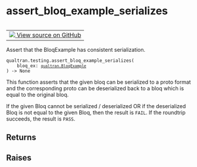 # assert_bloq_example_serializes


<table class="tfo-notebook-buttons tfo-api nocontent" align="left">
<td>
  <a target="_blank" href="https://github.com/quantumlib/Qualtran/blob/main/qualtran/testing.py#L555-L591">
    <img src="https://www.tensorflow.org/images/GitHub-Mark-32px.png" />
    View source on GitHub
  </a>
</td>
</table>



Assert that the BloqExample has consistent serialization.


<pre class="devsite-click-to-copy prettyprint lang-py tfo-signature-link">
<code>qualtran.testing.assert_bloq_example_serializes(
    bloq_ex: <a href="../../qualtran/BloqExample.html"><code>qualtran.BloqExample</code></a>
) -> None
</code></pre>



<!-- Placeholder for "Used in" -->

This function asserts that the given bloq can be serialized to a proto format and the
corresponding proto can be deserialized back to a bloq which is equal to the original
bloq.

If the given Bloq cannot be serialized / deserialized OR if the deserialized Bloq is not
equal to the given Bloq, then the result is `FAIL`. If the roundtrip succeeds, the result
is `PASS`.

<h2 class="add-link">Returns</h2>




<h2 class="add-link">Raises</h2>


